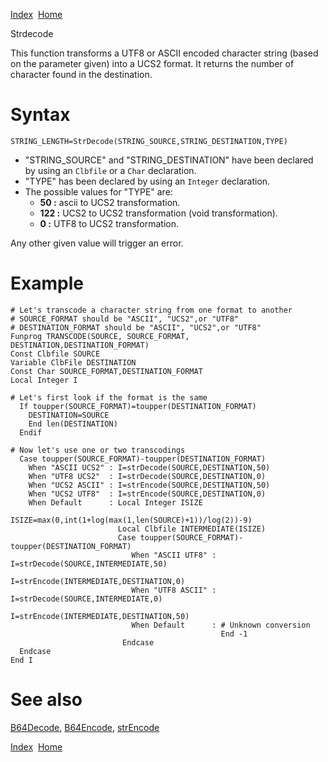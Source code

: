 [Index](index.html)  [Home](getting-started_home.html)

Strdecode

This function transforms a UTF8 or ASCII encoded character string (based on the parameter given) into a UCS2 format. It returns the number of character found in the destination.

# Syntax

```
STRING_LENGTH=StrDecode(STRING_SOURCE,STRING_DESTINATION,TYPE)
```

* "STRING\_SOURCE" and "STRING\_DESTINATION" have been declared by using an `Clbfile` or a `Char` declaration.
* "TYPE" has been declared by using an `Integer` declaration.
* The possible values for "TYPE" are:
  + **50 :** ascii to UCS2 transformation.
  + **122 :** UCS2 to UCS2 transformation (void transformation).
  + **0 :** UTF8 to UCS2 transformation.

Any other given value will trigger an error.

# Example

```
# Let's transcode a character string from one format to another
# SOURCE_FORMAT should be "ASCII", "UCS2",or "UTF8"
# DESTINATION_FORMAT should be "ASCII", "UCS2",or "UTF8"
Funprog TRANSCODE(SOURCE, SOURCE_FORMAT, DESTINATION,DESTINATION_FORMAT)
Const Clbfile SOURCE
Variable ClbFile DESTINATION
Const Char SOURCE_FORMAT,DESTINATION_FORMAT
Local Integer I

# Let's first look if the format is the same
  If toupper(SOURCE_FORMAT)=toupper(DESTINATION_FORMAT)
    DESTINATION=SOURCE
    End len(DESTINATION)
  Endif

# Now let's use one or two transcodings
  Case toupper(SOURCE_FORMAT)-toupper(DESTINATION_FORMAT)
    When "ASCII UCS2" : I=strDecode(SOURCE,DESTINATION,50)
    When "UTF8 UCS2"  : I=strDecode(SOURCE,DESTINATION,0)
    When "UCS2 ASCII" : I=strEncode(SOURCE,DESTINATION,50)
    When "UCS2 UTF8"  : I=strEncode(SOURCE,DESTINATION,0)
    When Default      : Local Integer ISIZE
                        ISIZE=max(0,int(1+log(max(1,len(SOURCE)+1))/log(2))-9)
                        Local Clbfile INTERMEDIATE(ISIZE)
                        Case toupper(SOURCE_FORMAT)-toupper(DESTINATION_FORMAT)
                           When "ASCII UTF8" : I=strDecode(SOURCE,INTERMEDIATE,50)
                                               I=strEncode(INTERMEDIATE,DESTINATION,0)
                           When "UTF8 ASCII" : I=strDecode(SOURCE,INTERMEDIATE,0)
                                               I=strEncode(INTERMEDIATE,DESTINATION,50)
                           When Default      : # Unknown conversion
                                               End -1
                         Endcase
  Endcase
End I
```

# See also

[B64Decode](4gl_b64decode.html), [B64Encode](4gl_b64encode.html), [strEncode](4gl_strencode.html)

  

[Index](index.html)  [Home](getting-started_home.html)